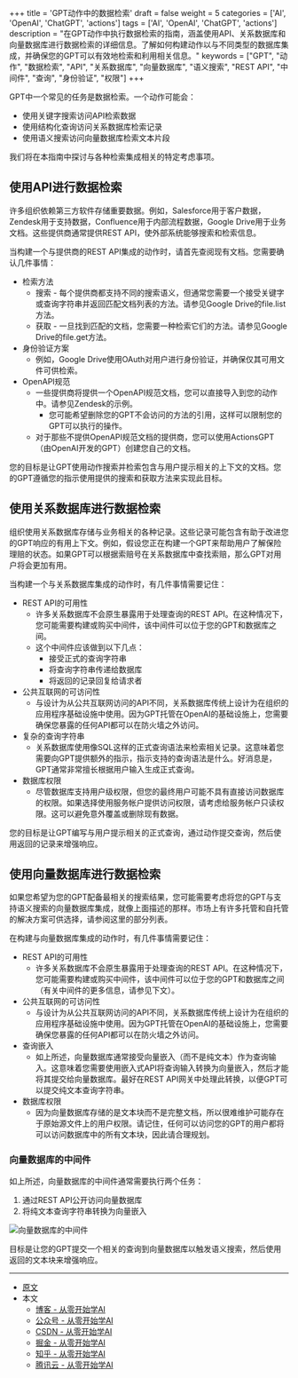 +++
title = 'GPT动作中的数据检索'
draft = false
weight = 5
categories = ['AI', 'OpenAI', 'ChatGPT', 'actions']
tags = ['AI', 'OpenAI', 'ChatGPT', 'actions']
description = "在GPT动作中执行数据检索的指南，涵盖使用API、关系数据库和向量数据库进行数据检索的详细信息。了解如何构建动作以与不同类型的数据库集成，并确保您的GPT可以有效地检索和利用相关信息。"
keywords = ["GPT", "动作", "数据检索", "API", "关系数据库", "向量数据库", "语义搜索", "REST API", "中间件", "查询", "身份验证", "权限"]
+++

GPT中一个常见的任务是数据检索。一个动作可能会：

- 使用关键字搜索访问API检索数据
- 使用结构化查询访问关系数据库检索记录
- 使用语义搜索访问向量数据库检索文本片段

我们将在本指南中探讨与各种检索集成相关的特定考虑事项。

## 使用API进行数据检索

许多组织依赖第三方软件存储重要数据。例如，Salesforce用于客户数据，Zendesk用于支持数据，Confluence用于内部流程数据，Google Drive用于业务文档。这些提供商通常提供REST API，使外部系统能够搜索和检索信息。

当构建一个与提供商的REST API集成的动作时，请首先查阅现有文档。您需要确认几件事情：

- 检索方法
    - 搜索 - 每个提供商都支持不同的搜索语义，但通常您需要一个接受关键字或查询字符串并返回匹配文档列表的方法。请参见Google Drive的file.list方法。
    - 获取 - 一旦找到匹配的文档，您需要一种检索它们的方法。请参见Google Drive的file.get方法。
- 身份验证方案
    - 例如，Google Drive使用OAuth对用户进行身份验证，并确保仅其可用文件可供检索。
- OpenAPI规范
    - 一些提供商将提供一个OpenAPI规范文档，您可以直接导入到您的动作中。请参见Zendesk的示例。
        - 您可能希望删除您的GPT不会访问的方法的引用，这样可以限制您的GPT可以执行的操作。
    - 对于那些不提供OpenAPI规范文档的提供商，您可以使用ActionsGPT（由OpenAI开发的GPT）创建您自己的文档。

您的目标是让GPT使用动作搜索并检索包含与用户提示相关的上下文的文档。您的GPT遵循您的指示使用提供的搜索和获取方法来实现此目标。

## 使用关系数据库进行数据检索

组织使用关系数据库存储与业务相关的各种记录。这些记录可能包含有助于改进您的GPT响应的有用上下文。例如，假设您正在构建一个GPT来帮助用户了解保险理赔的状态。如果GPT可以根据索赔号在关系数据库中查找索赔，那么GPT对用户将会更加有用。

当构建一个与关系数据库集成的动作时，有几件事情需要记住：

- REST API的可用性
    - 许多关系数据库不会原生暴露用于处理查询的REST API。在这种情况下，您可能需要构建或购买中间件，该中间件可以位于您的GPT和数据库之间。
    - 这个中间件应该做到以下几点：
        - 接受正式的查询字符串
        - 将查询字符串传递给数据库
        - 将返回的记录回复给请求者
- 公共互联网的可访问性
    - 与设计为从公共互联网访问的API不同，关系数据库传统上设计为在组织的应用程序基础设施中使用。因为GPT托管在OpenAI的基础设施上，您需要确保您暴露的任何API都可以在防火墙之外访问。
- 复杂的查询字符串
    - 关系数据库使用像SQL这样的正式查询语法来检索相关记录。这意味着您需要向GPT提供额外的指示，指示支持的查询语法是什么。好消息是，GPT通常非常擅长根据用户输入生成正式查询。
- 数据库权限
    - 尽管数据库支持用户级权限，但您的最终用户可能不具有直接访问数据库的权限。如果选择使用服务帐户提供访问权限，请考虑给服务帐户只读权限。这可以避免意外覆盖或删除现有数据。

您的目标是让GPT编写与用户提示相关的正式查询，通过动作提交查询，然后使用返回的记录来增强响应。

## 使用向量数据库进行数据检索

如果您希望为您的GPT配备最相关的搜索结果，您可能需要考虑将您的GPT与支持语义搜索的向量数据库集成，就像上面描述的那样。市场上有许多托管和自托管的解决方案可供选择，请参阅这里的部分列表。

在构建与向量数据库集成的动作时，有几件事情需要记住：

- REST API的可用性
    - 许多关系数据库不会原生暴露用于处理查询的REST API。在这种情况下，您可能需要构建或购买中间件，该中间件可以位于您的GPT和数据库之间（有关中间件的更多信息，请参见下文）。
- 公共互联网的可访问性
    - 与设计为从公共互联网访问的API不同，关系数据库传统上设计为在组织的应用程序基础设施中使用。因为GPT托管在OpenAI的基础设施上，您需要确保您暴露的任何API都可以在防火墙之外访问。
- 查询嵌入
    - 如上所述，向量数据库通常接受向量嵌入（而不是纯文本）作为查询输入。这意味着您需要使用嵌入式API将查询输入转换为向量嵌入，然后才能将其提交给向量数据库。最好在REST API网关中处理此转换，以便GPT可以提交纯文本查询字符串。
- 数据库权限
    - 因为向量数据库存储的是文本块而不是完整文档，所以很难维护可能存在于原始源文件上的用户权限。请记住，任何可以访问您的GPT的用户都将可以访问数据库中的所有文本块，因此请合理规划。

### 向量数据库的中间件

如上所述，向量数据库的中间件通常需要执行两个任务：

1. 通过REST API公开访问向量数据库
2. 将纯文本查询字符串转换为向量嵌入

![向量数据库的中间件](https://cdn.openai.com/API/docs/images/actions-db-diagram.webp)

目标是让您的GPT提交一个相关的查询到向量数据库以触发语义搜索，然后使用返回的文本块来增强响应。

---

- [原文](https://platform.openai.com/docs/actions/data-retrieval)
- 本文
    - [博客 - 从零开始学AI](https://openai-doc.aihub2022.top/docs/chatgpt/actions/data-retrieval/)
    - [公众号 - 从零开始学AI](https://mp.weixin.qq.com/s?__biz=MzA3MDIyNTgzNA==&mid=2649977185&idx=1&sn=a85ab29a7aa4664a5c1500c57ac45a46&chksm=86c7cba4b1b042b2ce7636c298f3e9cd4e73035a562961e0dc25aec8cfd7f36ce29ac99cd974#rd)
    - [CSDN - 从零开始学AI](https://blog.csdn.net/mahone3297/article/details/139092202)
    - [掘金 - 从零开始学AI](https://juejin.cn/post/7371261710621392915)
    - [知乎 - 从零开始学AI](https://zhuanlan.zhihu.com/p/698984624)
    <!-- - [阿里云 - 从零开始学AI](https://developer.aliyun.com/article/1514196) -->
    - [腾讯云 - 从零开始学AI](https://cloud.tencent.com/developer/article/2419070)
